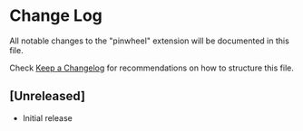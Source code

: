 # Change Log

All notable changes to the "pinwheel" extension will be documented in this file.

Check [Keep a Changelog](http://keepachangelog.com/) for recommendations on how to structure this file.

## [Unreleased]

- Initial release